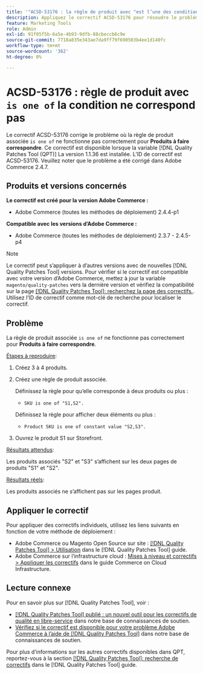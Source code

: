 ```yaml
---
title: '"ACSD-53176 : la règle de produit avec "est l’une des conditions ne correspond pas"'
description: Appliquez le correctif ACSD-53176 pour résoudre le problème Adobe Commerce où la règle de produit associée "est l’une des conditions" ne fonctionne pas correctement pour "Produits à faire correspondre".
feature: Marketing Tools
role: Admin
exl-id: 91f05f5b-6a5e-4b93-9dfb-88cbeccb6c9e
source-git-commit: 7718a835e343ae7da9ff79f690503b4ee1d140fc
workflow-type: tm+mt
source-wordcount: '362'
ht-degree: 0%

---
```


# ACSD-53176 : règle de produit avec `is one of` la condition ne correspond pas

Le correctif ACSD-53176 corrige le problème où la règle de produit associée `is one of` ne fonctionne pas correctement pour **Produits à faire correspondre**. Ce correctif est disponible lorsque la variable [!DNL Quality Patches Tool (QPT)] La version 1.1.36 est installée. L’ID de correctif est ACSD-53176. Veuillez noter que le problème a été corrigé dans Adobe Commerce 2.4.7.

## Produits et versions concernés

**Le correctif est créé pour la version Adobe Commerce :**

* Adobe Commerce (toutes les méthodes de déploiement) 2.4.4-p1

**Compatible avec les versions d’Adobe Commerce :**

* Adobe Commerce (toutes les méthodes de déploiement) 2.3.7 - 2.4.5-p4

>[!NOTE]
>
>Le correctif peut s’appliquer à d’autres versions avec de nouvelles [!DNL Quality Patches Tool] versions. Pour vérifier si le correctif est compatible avec votre version d’Adobe Commerce, mettez à jour la variable `magento/quality-patches` vers la dernière version et vérifiez la compatibilité sur la page [[!DNL Quality Patches Tool]: recherchez la page des correctifs.](https://experienceleague.adobe.com/tools/commerce-quality-patches/index.html). Utilisez l’ID de correctif comme mot-clé de recherche pour localiser le correctif.

## Problème

La règle de produit associée `is one of` ne fonctionne pas correctement pour **Produits à faire correspondre**.

<u>Étapes à reproduire</u>:

1. Créez 3 à 4 produits.
1. Créez une règle de produit associée.

   Définissez la règle pour qu’elle corresponde à deux produits ou plus :
   * `SKU is one of "S1,S2".`

   Définissez la règle pour afficher deux éléments ou plus :
   * `Product SKU is one of constant value "S2,S3".`

1. Ouvrez le produit S1 sur Storefront.

<u>Résultats attendus</u>:

Les produits associés &quot;S2&quot; et &quot;S3&quot; s’affichent sur les deux pages de produits &quot;S1&quot; et &quot;S2&quot;.

<u>Résultats réels</u>:

Les produits associés ne s’affichent pas sur les pages produit.

## Appliquer le correctif

Pour appliquer des correctifs individuels, utilisez les liens suivants en fonction de votre méthode de déploiement :

* Adobe Commerce ou Magento Open Source sur site : [[!DNL Quality Patches Tool] > Utilisation](https://experienceleague.adobe.com/docs/commerce-operations/tools/quality-patches-tool/usage.html) dans le [!DNL Quality Patches Tool] guide.
* Adobe Commerce sur l’infrastructure cloud : [Mises à niveau et correctifs > Appliquer les correctifs](https://experienceleague.adobe.com/docs/commerce-cloud-service/user-guide/develop/upgrade/apply-patches.html) dans le guide Commerce on Cloud Infrastructure.

## Lecture connexe

Pour en savoir plus sur [!DNL Quality Patches Tool], voir :

* [[!DNL Quality Patches Tool] publié : un nouvel outil pour les correctifs de qualité en libre-service](/help/announcements/adobe-commerce-announcements/magento-quality-patches-released-new-tool-to-self-serve-quality-patches.md) dans notre base de connaissances de soutien.
* [Vérifiez si le correctif est disponible pour votre problème Adobe Commerce à l’aide de [!DNL Quality Patches Tool]](/help/support-tools/patches-available-in-qpt-tool/check-patch-for-magento-issue-with-magento-quality-patches.md) dans notre base de connaissances de soutien.

Pour plus d’informations sur les autres correctifs disponibles dans QPT, reportez-vous à la section [[!DNL Quality Patches Tool]: recherche de correctifs](https://experienceleague.adobe.com/tools/commerce-quality-patches/index.html) dans le [!DNL Quality Patches Tool] guide.
